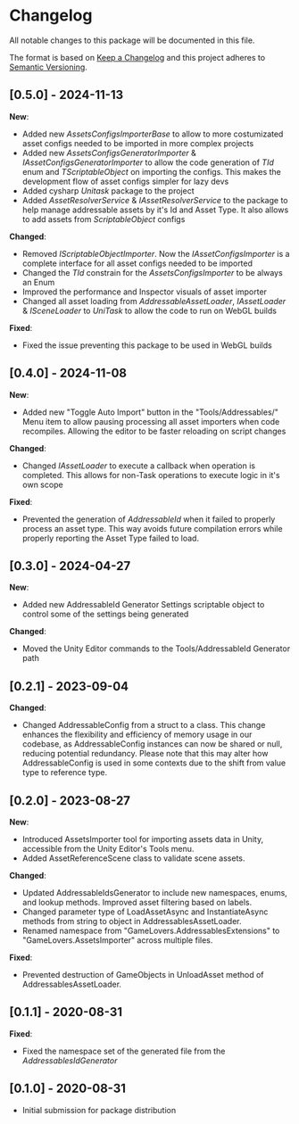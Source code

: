 # Changelog
All notable changes to this package will be documented in this file.

The format is based on [Keep a Changelog](http://keepachangelog.com/en/1.0.0/)
and this project adheres to [Semantic Versioning](http://semver.org/spec/v2.0.0.html).

## [0.5.0] - 2024-11-13

**New**:
- Added new *AssetsConfigsImporterBase* to allow to more costumizated asset configs needed to be imported in more complex projects
- Added new *AssetsConfigsGeneratorImporter* & *IAssetConfigsGeneratorImporter* to allow the code generation of *TId* enum and *TScriptableObject* on importing the configs. This makes the development flow of asset configs simpler for lazy devs
- Added cysharp *Unitask* package to the project
- Added *AssetResolverService* & *IAssetResolverService* to the package to help manage addressable assets by it's Id and Asset Type. It also allows to add assets from *ScriptableObject* configs

**Changed**:
- Removed *IScriptableObjectImporter*. Now the *IAssetConfigsImporter* is a complete interface for all asset configs needed to be imported
- Changed the *TId* constrain for the *AssetsConfigsImporter* to be always an Enum
- Improved the performance and Inspector visuals of asset importer
- Changed all asset loading from *AddressableAssetLoader*, *IAssetLoader* & *ISceneLoader* to *UniTask* to allow the code to run on WebGL builds

**Fixed**:
- Fixed the issue preventing this package to be used in WebGL builds

## [0.4.0] - 2024-11-08

**New**:
- Added new "Toggle Auto Import" button in the "Tools/Addressables/" Menu item to allow pausing processing all asset importers when code recompiles. Allowing the editor to be faster reloading on script changes

**Changed**:
- Changed *IAssetLoader* to execute a callback when operation is completed. This allows for non-Task operations to execute logic in it's own scope

**Fixed**:
- Prevented the generation of *AddressableId* when it failed to properly process an asset type. This way avoids future compilation errors while properly reporting the Asset Type failed to load.

## [0.3.0] - 2024-04-27

**New**:
- Added new AddressableId Generator Settings scriptable object to control some of the settings being generated

**Changed**:
- Moved the Unity Editor commands to the Tools/AddressableId Generator path

## [0.2.1] - 2023-09-04

**Changed**:
- Changed AddressableConfig from a struct to a class. This change enhances the flexibility and efficiency of memory usage in our codebase, as AddressableConfig instances can now be shared or null, reducing potential redundancy. Please note that this may alter how AddressableConfig is used in some contexts due to the shift from value type to reference type.

## [0.2.0] - 2023-08-27

**New**:
- Introduced AssetsImporter tool for importing assets data in Unity, accessible from the Unity Editor's Tools menu.
- Added AssetReferenceScene class to validate scene assets.

**Changed**:
- Updated AddressableIdsGenerator to include new namespaces, enums, and lookup methods. Improved asset filtering based on labels.
- Changed parameter type of LoadAssetAsync and InstantiateAsync methods from string to object in AddressablesAssetLoader.
- Renamed namespace from "GameLovers.AddressablesExtensions" to "GameLovers.AssetsImporter" across multiple files.

**Fixed**:
- Prevented destruction of GameObjects in UnloadAsset method of AddressablesAssetLoader.

## [0.1.1] - 2020-08-31

**Fixed**:
- Fixed the namespace set of the generated file from the *AddressablesIdGenerator*

## [0.1.0] - 2020-08-31

- Initial submission for package distribution
